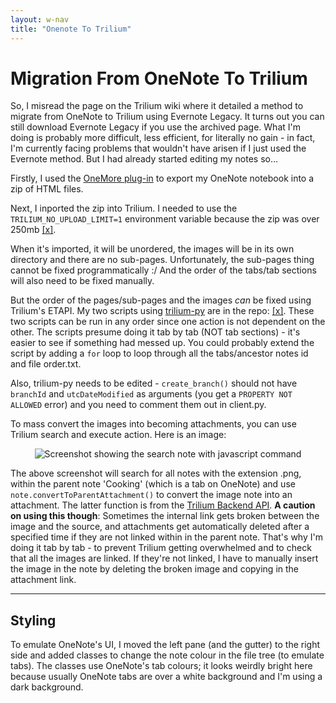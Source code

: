 ```yaml
---
layout: w-nav 
title: "Onenote To Trilium"
---
```


# Migration From OneNote To Trilium

So, I misread the page on the Trilium wiki where it detailed a method to migrate from OneNote to Trilium using Evernote Legacy. It turns out you can still download Evernote Legacy if you use the archived page. What I'm doing is probably more difficult, less efficient, for literally no gain - in fact, I'm currently facing problems that wouldn't have arisen if I just used the Evernote method. But I had already started editing my notes so…

Firstly, I used the [OneMore plug-in](https://onemoreaddin.com/commands/File%20Commands.htm) to export my OneNote notebook into a zip of HTML files.

Next, I inported the zip into Trilium. I needed to use the `TRILIUM_NO_UPLOAD_LIMIT=1` environment variable because the zip was over 250mb [\[x\]](https://github.com/zadam/trilium/issues/3164#issuecomment-1319259757).

When it's imported, it will be unordered, the images will be in its own directory and there are no sub-pages. Unfortunately, the sub-pages thing cannot be fixed programmatically :/ And the order of the tabs/tab sections will also need to be fixed manually.

But the order of the pages/sub-pages and the images *can* be fixed using Trilium's ETAPI. My two scripts using [trilium-py](https://github.com/Nriver/trilium-py) are in the repo: [\[x\]](https://github.com/acertaingrace/acertaingrace.github.io/tree/main/software/trilium). These two scripts can be run in any order since one action is not dependent on the other. The scripts presume doing it tab by tab (NOT tab sections) - it's easier to see if something had messed up. You could probably extend the script by adding a `for` loop to loop through all the tabs/ancestor notes id and file order.txt.

Also, trilium-py needs to be edited - `create_branch()` should not have `branchId` and `utcDateModified` as arguments (you get a `PROPERTY NOT ALLOWED` error) and you need to comment them out in client.py.

To mass convert the images into becoming attachments, you can use Trilium search and execute action. Here is an image:

<p align="center">
  <img src="/assets/images/trilium-search-images.png" alt="Screenshot showing the search note with javascript command"/>
</p>

The above screenshot will search for all notes with the extension .png, within the parent note 'Cooking' (which is a tab on OneNote) and use `note.convertToParentAttachment()` to convert the image note into an attachment. The latter function is from the [Trilium Backend API](https://zadam.github.io/trilium/backend_api/BNote.html#convertToParentAttachment). **A caution on using this though**: Sometimes the internal link gets broken between the image and the source, and attachments get automatically deleted after a specified time if they are not linked within in the parent note. That's why I'm doing it tab by tab - to prevent Trilium getting overwhelmed and to check that all the images are linked. If they're not linked, I have to manually insert the image in the note by deleting the broken image and copying in the attachment link.

---

## Styling

To emulate OneNote's UI, I moved the left pane (and the gutter) to the right side and added classes to change the note colour in the file tree (to emulate tabs). The classes use OneNote's tab colours; it looks weirdly bright here because usually OneNote tabs are over a white background and I'm using a dark background.


